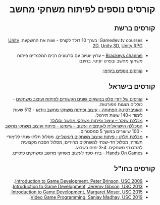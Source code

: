 <div dir='rtl' lang='he'>

קורסים נוספים לפיתוח משחקי מחשב
===============================


קורסים ברשת
-----------

-  Gamedev.tv courses: בערך 10 דולר לקורס - שווה את ההשקעה: 
[Unity 2D](https://www.gamedev.tv/p/complete-unity-developer-2d/?product_id=1503853&coupon_code=JOINUS),
[Unity 3D](https://www.gamedev.tv/p/complete-unity-developer-3d/?product_id=1503856&coupon_code=JOINUS),
[Unity RPG](https://www.gamedev.tv/p/unity-rpg/?product_id=1503859&coupon_code=JOINUS).

-   [Brackeys channel](https://www.youtube.com/user/Brackeys) –
 ערוץ יוטיוב עם סרטונים רבים המלמדים פיתוח משחקי מחשב ובפרט יוניטי. בחינם

-   [קורסים נוספים ביודמי](https://www.udemy.com/courses/search/?q=unity&src=sac&kw=unity).


קורסים בישראל
-------------

* [קורסים של דודי פלס בנושאים שונים הקשורים לפיתוח ועיצוב משחקים](http://dudipeles.com/) - כוללים מצגות מפורטות.
* [האוניברסיטה הפתוחה - עיצוב ופיתוח משחקי מחשב ווידאו](https://www.openu.ac.il/hasifa/game-design.html) - 512 שעות לימוד ו-140 שעות תירגול.
* [מכללת שנקר – עיצוב ופיתוח משחקי מחשב וסלולר](https://ext.shenkar.ac.il/courses/75)
* [המכללה הישראלית לאנימציה ועיצוב – גיימינג - פיתוח ועיצוב משחקי מחשב](https://www.ani-mator.com/courses/game-design/) - 100 שיעורים במשך 5 סמסטרים.
* [מכללת תלתן - פיתוח ועיצוב משחקים דיגיטליים](https://www.tiltan.co.il/%d7%90%d7%95%d7%93%d7%95%d7%aa/%d7%97%d7%96%d7%95%d7%9f-%d7%94%d7%9e%d7%9b%d7%9c%d7%9c%d7%94/%d7%97%d7%93%d7%a9%d7%95%d7%aa/%d7%91%d7%99%d7%aa-%d7%94%d7%a1%d7%a4%d7%a8-%d7%9c%d7%a4%d7%99%d7%aa%d7%95%d7%97-%d7%95%d7%a2%d7%99%d7%a6%d7%95%d7%91-%d7%9e%d7%a9%d7%97%d7%a7%d7%99%d7%9d-%d7%aa%d7%99%d7%9c%d7%aa%d7%9f-2/). מסלול תלת-שנתי ללימודי תעודה;  מסלול חד-שנתי למשחקים מהירים; מסלול הסבה מקצועית למתכנתי משחקים. 3-4 ימים בשבוע.
* [Hands On Games](https://www.handsongames.net/) - בית-ספר לעיצוב משחקי מחשב ומשחקים פיסיים.


קורסים בחו"ל
------------

* [Introduction to Game Development, Peter Brinson, USC 2009](http://peterbrinson.com/483/).
* [Introduction to Game Development, Jeremy Gibson, USC 2013](https://web-app.usc.edu/ws/soc_archive/soc/syllabus/20131/18354.pdf).
* [Introduction to Game Development, Margaret Moser, USC 2015](http://www.m3thinks.com/usc/ctin483/CTIN483%202015-3%20Syllabus.pdf).
* [Video Game Programming, Sanjay Madhav, USC 2019](https://web-app.usc.edu/soc/syllabus/20193/32026.pdf).


</div>

